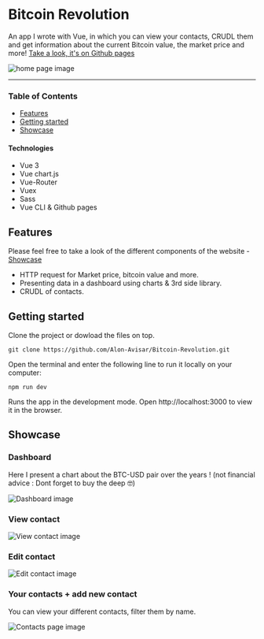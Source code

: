 # Bitcoin Revolution

An app I wrote with Vue, in which you can view your contacts, CRUDL them and get information about the current Bitcoin value, the market price and more!
[Take a look, it's on Github pages](https://alon-avisar.github.io/Bitcoin-Revolution/ "Github pages link")

![home page image](https://user-images.githubusercontent.com/109606770/199217342-5f3e6ce6-8247-465c-aa34-417ad449350b.png)

___

### Table of Contents
- [Features](#features)
- [Getting started](#getting-started)
- [Showcase](#showcase)


#### Technologies

- Vue 3
- Vue chart.js
- Vue-Router
- Vuex
- Sass
- Vue CLI & Github pages

## Features
Please feel free to take a look of the different components of the website - [Showcase](#showcase)

- HTTP request for Market price, bitcoin value and more.
- Presenting data in a dashboard using charts & 3rd side library.
- CRUDL of contacts.


## Getting started
Clone the project or dowload the files on top.
```
git clone https://github.com/Alon-Avisar/Bitcoin-Revolution.git
```
Open the terminal and enter the following line to run it locally on your computer:
```
npm run dev 
```
Runs the app in the development mode.
Open http://localhost:3000 to view it in the browser.

## Showcase

### Dashboard
Here I present a chart about the BTC-USD pair over the years ! (not financial advice : Dont forget to buy the deep 🤓)

![Dashboard image](https://user-images.githubusercontent.com/109606770/199218715-748d0d0c-9802-4a7e-bdf3-f20ceda198a1.png)


### View contact 

![View contact image](https://user-images.githubusercontent.com/109606770/199219271-69766989-f226-4172-82b3-38bd1a1b9fc0.png)


### Edit contact
 
![Edit contact image](https://user-images.githubusercontent.com/109606770/199219410-cefb38c5-6549-4cb1-a38c-eb18525cd0a4.png)


### Your contacts + add new contact 

You can view your different contacts, filter them by name. 

![Contacts page image](https://user-images.githubusercontent.com/109606770/199218043-07b38b74-a469-4018-98de-99201eccf1c3.png)


